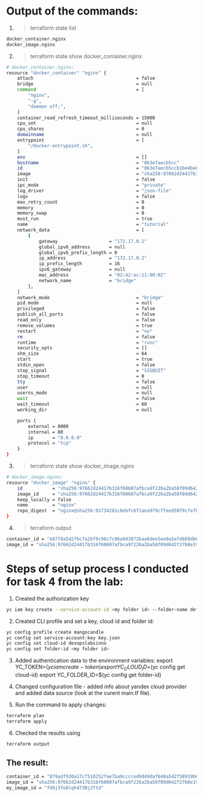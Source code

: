 # Output of the commands:

1. > terraform state list

```bash
docker_container.nginx
docker_image.nginx
```

2. > terraform state show docker_container.nginx

```bash
# docker_container.nginx:
resource "docker_container" "nginx" {
    attach                                      = false
    bridge                                      = null
    command                                     = [
        "nginx",
        "-g",
        "daemon off;",
    ]
    container_read_refresh_timeout_milliseconds = 15000
    cpu_set                                     = null
    cpu_shares                                  = 0
    domainname                                  = null
    entrypoint                                  = [
        "/docker-entrypoint.sh",
    ]
    env                                         = []
    hostname                                    = "063e7aecb5cc"
    id                                          = "063e7aecb5ccb1be4be8e8eb83d065e6e0b4a8e0b07c6be300390e0903291428"
    image                                       = "sha256:97662d24417b316f60607afbca9f226a2ba58f09d642f27b8e197a89859ddc8e"
    init                                        = false
    ipc_mode                                    = "private"
    log_driver                                  = "json-file"
    logs                                        = false
    max_retry_count                             = 0
    memory                                      = 0
    memory_swap                                 = 0
    must_run                                    = true
    name                                        = "tutorial"
    network_data                                = [
        {
            gateway                   = "172.17.0.1"
            global_ipv6_address       = null
            global_ipv6_prefix_length = 0
            ip_address                = "172.17.0.2"
            ip_prefix_length          = 16
            ipv6_gateway              = null
            mac_address               = "02:42:ac:11:00:02"
            network_name              = "bridge"
        },
    ]
    network_mode                                = "bridge"
    pid_mode                                    = null
    privileged                                  = false
    publish_all_ports                           = false
    read_only                                   = false
    remove_volumes                              = true
    restart                                     = "no"
    rm                                          = false
    runtime                                     = "runc"
    security_opts                               = []
    shm_size                                    = 64
    start                                       = true
    stdin_open                                  = false
    stop_signal                                 = "SIGQUIT"
    stop_timeout                                = 0
    tty                                         = false
    user                                        = null
    userns_mode                                 = null
    wait                                        = false
    wait_timeout                                = 60
    working_dir                                 = null

    ports {
        external = 8000
        internal = 80
        ip       = "0.0.0.0"
        protocol = "tcp"
    }
}
```

3. > terraform state show docker_image.nginx

```bash
# docker_image.nginx:
resource "docker_image" "nginx" {
    id           = "sha256:97662d24417b316f60607afbca9f226a2ba58f09d642f27b8e197a89859ddc8enginx"
    image_id     = "sha256:97662d24417b316f60607afbca9f226a2ba58f09d642f27b8e197a89859ddc8e"
    keep_locally = false
    name         = "nginx"
    repo_digest  = "nginx@sha256:91734281c0ebfc6f1aea979cffeed5079cfe786228a71cc6f1f46a228cde6e34"
}
```

4. > terraform output

```bash
container_id = "e87f8a5d2fbc7a2bf9c98c7c06a9d3872baa6dee5ee0a5afd689db660dade728"
image_id = "sha256:97662d24417b316f60607afbca9f226a2ba58f09d642f27b8e197a89859ddc8enginx:latest"
```

# Steps of setup process I conducted for task 4 from the lab:

1. Created the authorization key

```bash
yc iam key create --service-account-id <my folder id> --folder-name default --output key.json
```

2. Created CLI profile and set a key, cloud id and folder id:

```bash
yc config profile create mangocandle
yc config set service-account-key key.json
yc config set cloud-id devopslabsinno
yc config set folder-id <my folder id>
```

3. Added authentication data to the environment variables:
   export YC_TOKEN=$(yc iam create-token)
export YC_CLOUD_ID=$(yc config get cloud-id)
   export YC_FOLDER_ID=$(yc config get folder-id)

4. Changed configuration file - added info about yandex cloud provider and added data source (look at the curent main.tf file).

5. Run the command to apply changes:

```bash
terraform plan
terraform apply
```

6. Checked the results using

```bash
terraform output
```

## The result:

```bash
container_id = "879adf930a17cf510252fae7ba9cccced9d49daf648a5d2f58919b6b8788440b"
image_id = "sha256:97662d24417b316f60607afbca9f226a2ba58f09d642f27b8e197a89859ddc8enginx:latest"
my_image_id = "fd8j3fo8lqh4730j2ftd"
```
